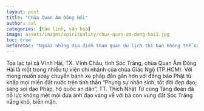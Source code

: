 ```yaml
---
layout: post
title: "Chùa Quan Âm Đông Hải"
author: sal
categories: [tâm linh, văn hóa]
image: assets/images/spirituality/chua-quan-am-dong-hai1.jpg
toc: true
beforetoc: "Ngoài những địa điểm tham quan du lịch thì bạn không thể nào bỏ qua các ngôi chùa, cổ miếu là nét văn hóa tâm linh đặc trưng của vùng đất Vĩnh Châu. Bạn sẽ được khám phá các kiến trúc tỉ mĩ, hiện đại, hoành tráng theo nhiều phong cách thiết kế khác nhau."
---
```


Tọa lạc tại xã Vĩnh Hải, TX. Vĩnh Châu, tỉnh Sóc Trăng, chùa Quan Âm Đông Hải là một trong nhiều tự viện chi nhánh của chùa Giác Ngộ (TP.HCM). Với mong muốn xoay chuyển bánh xe pháp đến gần hơn với đồng bào Phật tử khắp mọi miền đất nước trên tinh thần “Phụng sự nhân sinh, tốt đời đẹp đạo; sáng soi đạo Pháp, hộ quốc an dân”, TT. Thích Nhật Từ cùng Tăng đoàn đã nỗ lực không mệt mỏi đưa ánh đạo vàng về với bà con vùng đất Sóc Trăng nắng khô, biển mặn.
